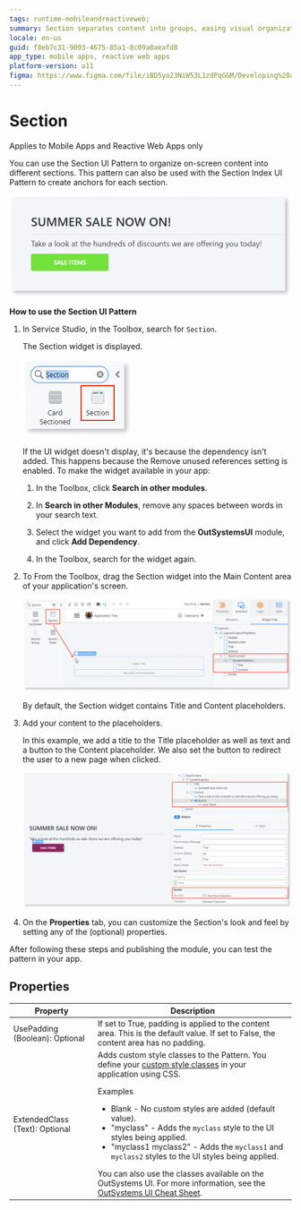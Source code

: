 ```yaml
---
tags: runtime-mobileandreactiveweb;  
summary: Section separates content into groups, easing visual organization.
locale: en-us
guid: f8eb7c31-9003-4675-85a1-8c09a8aeafd8
app_type: mobile apps, reactive web apps
platform-version: o11
figma: https://www.figma.com/file/iBD5yo23NiW53L1zdPqGGM/Developing%20an%20Application?node-id=205:54
---
```


# Section

<div class="info" markdown="1">

Applies to Mobile Apps and Reactive Web Apps only

</div>

You can use the Section UI Pattern to organize on-screen content into different sections. This pattern can also be used with the Section Index UI Pattern to create anchors for each section.

![Screenshot of an example using the Section UI Pattern in a mobile or reactive web app](images/section-5-ss.png "Section UI Pattern Example")

**How to use the Section UI Pattern**

1. In Service Studio, in the Toolbox, search for `Section`.
  
    The Section widget is displayed.

    ![Service Studio interface showing the Section widget in the toolbox](images/section-1-ss.png "Section Widget in Service Studio") 

    If the UI widget doesn't display, it's because the dependency isn't added. This happens because the Remove unused references setting is enabled. To make the widget available in your app:

    1. In the Toolbox, click **Search in other modules**.

    1. In **Search in other Modules**, remove any spaces between words in your search text.
    
    1. Select the widget you want to add from the **OutSystemsUI** module, and click **Add Dependency**. 
    
    1. In the Toolbox, search for the widget again.

1. To From the Toolbox, drag the Section widget into the Main Content area of your application's screen.

    ![Dragging the Section widget from the toolbox into the main content area of an application screen](images/section-2-ss.png "Dragging Section Widget into Main Content Area")

    By default, the Section widget contains Title and Content placeholders.

1. Add your content to the placeholders.

    In this example, we add a title to the Title placeholder as well as  text and a button to the Content placeholder. We also set the button to redirect the user to a new page when clicked.

    ![Section widget with a title in the Title placeholder and text with a button in the Content placeholder](images/section-3-ss.png "Section Widget with Title and Content Placeholders")

1. On the **Properties** tab, you can customize the Section's look and feel by setting any of the (optional) properties.

After following these steps and publishing the module, you can test the pattern in your app.

## Properties

| Property                       | Description                                                                                                                                                                                                                                                                                                                                                                                                                                                                                                                                                                                                            |
|--------------------------------|------------------------------------------------------------------------------------------------------------------------------------------------------------------------------------------------------------------------------------------------------------------------------------------------------------------------------------------------------------------------------------------------------------------------------------------------------------------------------------------------------------------------------------------------------------------------------------------------------------------------|
| UsePadding (Boolean): Optional | If set to True, padding is applied to the content area. This is the default value. If set to False, the content area has no padding.                                                                                                                                                                                                                                                                                                                                                                                                                                                                                   |
| ExtendedClass (Text): Optional | Adds custom style classes to the Pattern. You define your [custom style classes](../../../look-feel/css.md) in your application using CSS. <p>Examples <ul><li>Blank - No custom styles are added (default value).</li><li>"myclass" - Adds the ``myclass`` style to the UI styles being applied.</li><li>"myclass1 myclass2" - Adds the ``myclass1`` and ``myclass2`` styles to the UI styles being applied.</li></ul></p>You can also use the classes available on the OutSystems UI. For more information, see the [OutSystems UI Cheat Sheet](https://outsystemsui.outsystems.com/OutSystemsUIWebsite/CheatSheet). |
